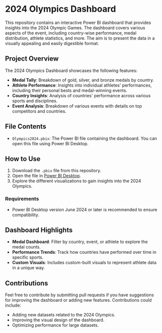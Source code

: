 # 2024 Olympics Dashboard

This repository contains an interactive Power BI dashboard that provides insights into the 2024 Olympic Games. The dashboard covers various aspects of the event, including country-wise performance, medal distribution, athlete statistics, and more. The aim is to present the data in a visually appealing and easily digestible format.

## Project Overview

The 2024 Olympics Dashboard showcases the following features:
- **Medal Tally**: Breakdown of gold, silver, and bronze medals by country.
- **Athlete Performance**: Insights into individual athletes' performances, including their personal bests and medal-winning events.
- **Country Insights**: Analysis of countries' performance across various sports and disciplines.
- **Event Analysis**: Breakdown of various events with details on top competitors and countries.

## File Contents

- `Olympics2024.pbix`: The Power BI file containing the dashboard. You can open this file using Power BI Desktop.

## How to Use

1. Download the `.pbix` file from this repository.
2. Open the file in [Power BI Desktop](https://powerbi.microsoft.com/desktop/).
3. Explore the different visualizations to gain insights into the 2024 Olympics.

### Requirements

- Power BI Desktop version June 2024 or later is recommended to ensure compatibility.

## Dashboard Highlights

- **Medal Dashboard**: Filter by country, event, or athlete to explore the medal counts.
- **Performance Trends**: Track how countries have performed over time in specific sports.
- **Custom Visuals**: Includes custom-built visuals to represent athlete data in a unique way.

## Contributions

Feel free to contribute by submitting pull requests if you have suggestions for improving the dashboard or adding new features. Contributions could include:
- Adding new datasets related to the 2024 Olympics.
- Improving the visual design of the dashboard.
- Optimizing performance for large datasets.

